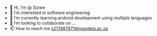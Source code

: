 - 👋 Hi, I’m @ Sizwe
- 👀 I’m interested in software engineering 
- 🌱 I’m currently learning android development using multiple languages
- 💞️ I’m looking to collaborate on ...
- 📫 How to reach me s217487971@mandela.ac.za

<!---
s217487971/s217487971 is a ✨ special ✨ repository because its `README.md` (this file) appears on your GitHub profile.
You can click the Preview link to take a look at your changes.
--->
